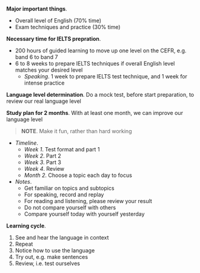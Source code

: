 **Major important things**.
* Overall level of English (70% time)
* Exam techniques and practice (30% time)

**Necessary time for IELTS prepration**.
* 200 hours of guided learning to move up one level on the CEFR, e.g. band 6 to band 7
* 6 to 8 weeks to prepare IELTS techniques if overall English level matches your desired level
    * *Speaking*. 1 week to prepare IELTS test technique, and 1 week for intense practice

**Language level determination**. Do a mock test, before start preparation, to review our real language level

**Study plan for 2 months**. With at least one month, we can improve our language level

>**NOTE**. Make it fun, rather than hard working

* *Timeline*.
    * *Week 1*. Test format and part 1
    * *Week 2*. Part 2
    * *Week 3*. Part 3
    * *Week 4*. Review
    * *Month 2*. Choose a topic each day to focus
* *Notes*. 
    * Get familiar on topics and subtopics
    * For speaking, record and replay
    * For reading and listening, please review your result
    * Do not compare yourself with others
    * Compare yourself today with yourself yesterday

**Learning cycle**.
1. See and hear the language in context
2. Repeat
3. Notice how to use the language
4. Try out, e.g. make sentences
5. Review, i.e. test ourselves